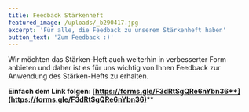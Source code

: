 ```yaml
---
title: Feedback Stärkenheft
featured_image: /uploads/_b290417.jpg
excerpt: 'Für alle, die Feedback zu unserem Stärkenheft haben'
button_text: 'Zum Feedback :)'
---
```

Wir möchten das Stärken-Heft auch weiterhin in verbesserter Form anbieten und daher ist es für uns wichtig von Ihnen Feedback zur Anwendung des Stärken-Hefts zu erhalten. 

**Einfach dem Link folgen:** [**https://forms.gle/F3dRtSgQRe6nYbn36**](https://forms.gle/F3dRtSgQRe6nYbn36)****
